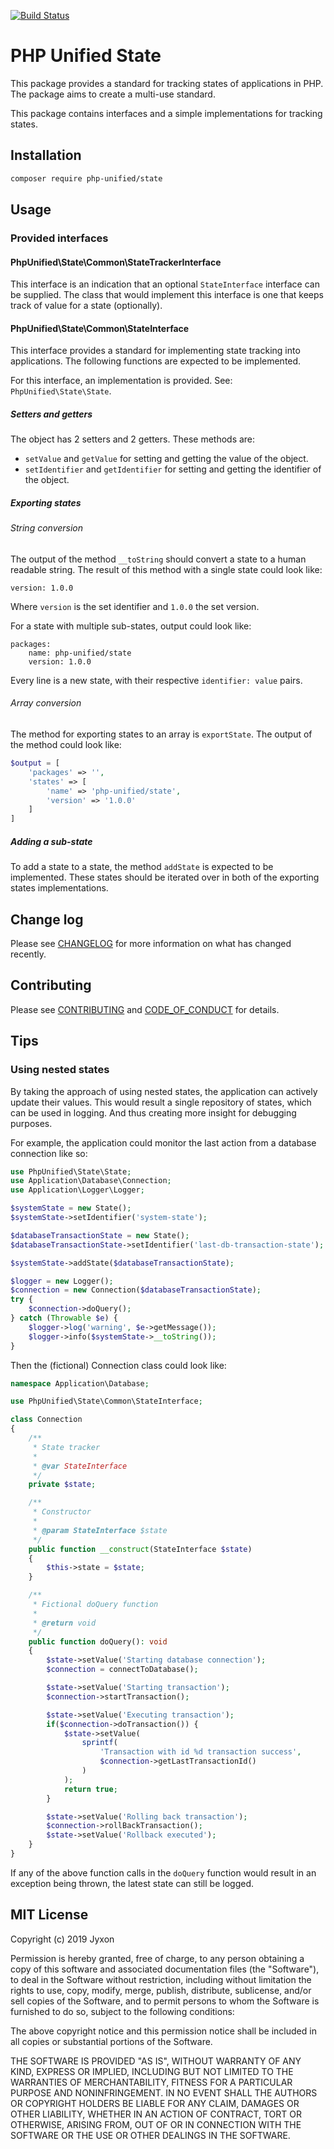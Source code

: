 [![Build Status](https://travis-ci.com/php-unified/state.svg?branch=master)](https://travis-ci.com/php-unified/state)

# PHP Unified State

This package provides a standard for tracking states of applications in PHP.
The package aims to create a multi-use standard.

This package contains interfaces and a simple implementations for tracking states.

## Installation

```bash
composer require php-unified/state
```

## Usage

### Provided interfaces

#### PhpUnified\State\Common\StateTrackerInterface

This interface is an indication that an optional `StateInterface` interface can be supplied.
The class that would implement this interface is one that keeps track of value for a state (optionally).

#### PhpUnified\State\Common\StateInterface

This interface provides a standard for implementing state tracking into applications.
The following functions are expected to be implemented.

For this interface, an implementation is provided. See: `PhpUnified\State\State`.

##### Setters and getters

The object has 2 setters and 2 getters.
These methods are:
- `setValue` and `getValue` for setting and getting the value of the object.
- `setIdentifier` and `getIdentifier` for setting and getting the identifier of the object.

##### Exporting states

###### String conversion

The output of the method `__toString` should convert a state to a human readable string.
The result of this method with a single state could look like:

```
version: 1.0.0
```

Where `version` is the set identifier and `1.0.0` the set version.

For a state with multiple sub-states, output could look like:

```
packages:
    name: php-unified/state
    version: 1.0.0
```

Every line is a new state, with their respective `identifier: value` pairs.

###### Array conversion

The method for exporting states to an array is `exportState`.
The output of the method could look like:

```php
$output = [
    'packages' => '',
    'states' => [
        'name' => 'php-unified/state',
        'version' => '1.0.0'
    ]
]
```

##### Adding a sub-state

To add a state to a state, the method `addState` is expected to be implemented.
These states should be iterated over in both of the exporting states implementations.

## Change log

Please see [CHANGELOG](CHANGELOG.md) for more information on what has changed recently.

## Contributing

Please see [CONTRIBUTING](CONTRIBUTING.md) and [CODE_OF_CONDUCT](CODE_OF_CONDUCT.md) for details.

## Tips

### Using nested states

By taking the approach of using nested states, the application can actively update their values.
This would result a single repository of states, which can be used in logging.
And thus creating more insight for debugging purposes.

For example, the application could monitor the last action from a database connection like so:
```php
use PhpUnified\State\State;
use Application\Database\Connection;
use Application\Logger\Logger;

$systemState = new State();
$systemState->setIdentifier('system-state');

$databaseTransactionState = new State();
$databaseTransactionState->setIdentifier('last-db-transaction-state');

$systemState->addState($databaseTransactionState);

$logger = new Logger();
$connection = new Connection($databaseTransactionState);
try {
    $connection->doQuery();
} catch (Throwable $e) {
    $logger->log('warning', $e->getMessage());
    $logger->info($systemState->__toString());
}

```

Then the (fictional) Connection class could look like:

```php
namespace Application\Database;

use PhpUnified\State\Common\StateInterface;

class Connection
{
    /**
     * State tracker
     *
     * @var StateInterface
     */
    private $state;

    /**
     * Constructor
     *
     * @param StateInterface $state
     */
    public function __construct(StateInterface $state)
    {
        $this->state = $state;
    }

    /**
     * Fictional doQuery function
     *
     * @return void
     */
    public function doQuery(): void
    {
        $state->setValue('Starting database connection');
        $connection = connectToDatabase();

        $state->setValue('Starting transaction');
        $connection->startTransaction();

        $state->setValue('Executing transaction');
        if($connection->doTransaction()) {
            $state->setValue(
                sprintf(
                    'Transaction with id %d transaction success',
                    $connection->getLastTransactionId()
                )
            );
            return true;
        }

        $state->setValue('Rolling back transaction');
        $connection->rollBackTransaction();
        $state->setValue('Rollback executed');
    }
}
```

If any of the above function calls in the `doQuery` function would result in an
exception being thrown, the latest state can still be logged.


## MIT License

Copyright (c) 2019 Jyxon

Permission is hereby granted, free of charge, to any person obtaining a copy
of this software and associated documentation files (the "Software"), to deal
in the Software without restriction, including without limitation the rights
to use, copy, modify, merge, publish, distribute, sublicense, and/or sell
copies of the Software, and to permit persons to whom the Software is
furnished to do so, subject to the following conditions:

The above copyright notice and this permission notice shall be included in all
copies or substantial portions of the Software.

THE SOFTWARE IS PROVIDED "AS IS", WITHOUT WARRANTY OF ANY KIND, EXPRESS OR
IMPLIED, INCLUDING BUT NOT LIMITED TO THE WARRANTIES OF MERCHANTABILITY,
FITNESS FOR A PARTICULAR PURPOSE AND NONINFRINGEMENT. IN NO EVENT SHALL THE
AUTHORS OR COPYRIGHT HOLDERS BE LIABLE FOR ANY CLAIM, DAMAGES OR OTHER
LIABILITY, WHETHER IN AN ACTION OF CONTRACT, TORT OR OTHERWISE, ARISING FROM,
OUT OF OR IN CONNECTION WITH THE SOFTWARE OR THE USE OR OTHER DEALINGS IN THE
SOFTWARE.
